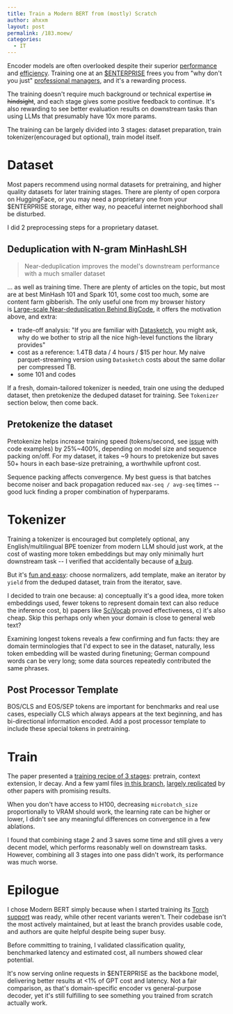 ```yaml
---
title: Train a Modern BERT from (mostly) Scratch
author: ahxxm
layout: post
permalink: /183.moew/
categories:
  - IT
---
```


Encoder models are often overlooked despite their superior [performance](https://arxiv.org/pdf/2507.11412) and [efficiency](https://huggingface.co/blog/modernbert). Training one at an [\$ENTERPRISE](https://churchofturing.github.io/the-enterprise-experience.html) frees you from "why don't you just" [professional managers](https://www.inc.com/jeff-haden/37-years-ago-steve-jobs-said-best-managers-never-want-to-be-a-manager-science-says-he-was-right.html), and it's a rewarding process.

<!--more-->

The training doesn't require much background or technical expertise ~~in hindsight~~, and each stage gives some positive feedback to continue. It's also rewarding to see better evaluation results on downstream tasks than using LLMs that presumably have 10x more params.

The training can be largely divided into 3 stages: dataset preparation, train tokenizer(encouraged but optional), train model itself.

# Dataset

Most papers recommend using normal datasets for pretraining, and higher quality datasets for later training stages. There are plenty of open corpora on HuggingFace, or you may need a proprietary one from your \$ENTERPRISE storage, either way, no peaceful internet neighborhood shall be disturbed.

I did 2 preprocessing steps for a proprietary dataset.

## Deduplication with N-gram MinHashLSH

> Near-deduplication improves the model's downstream performance with a much smaller dataset

... as well as training time. There are plenty of articles on the topic, but most are at best MinHash 101 and Spark 101, some cost too much, some are content farm gibberish. The only useful one from my browser history is [Large-scale Near-deduplication Behind BigCode](https://huggingface.co/blog/dedup), it offers the motivation above, and extra:
- trade-off analysis: "If you are familiar with [Datasketch](https://github.com/ekzhu/datasketch), you might ask, why do we bother to strip all the nice high-level functions the library provides"
- cost as a reference: 1.4TB data / 4 hours / \$15 per hour. My naive parquet-streaming version using `Datasketch` costs about the same dollar per compressed TB.
- some 101 and codes

If a fresh, domain-tailored tokenizer is needed, train one using the deduped dataset, then pretokenize the deduped dataset for training. See `Tokenizer` section below, then come back.

## Pretokenize the dataset

Pretokenize helps increase training speed (tokens/second, see [issue](https://github.com/AnswerDotAI/ModernBERT/issues/236) with code examples) by 25%~400%, depending on model size and sequence packing on/off. For my dataset, it takes ~9 hours to pretokenize but saves 50+ hours in each base-size pretraining, a worthwhile upfront cost.

Sequence packing affects convergence. My best guess is that batches become noiser and back propagation reduced `max-seq / avg-seq` times -- good luck finding a proper combination of hyperparams.

# Tokenizer

Training a tokenizer is encouraged but completely optional, any English/multilingual BPE toenizer from modern LLM should just work, at the cost of wasting more token embeddings but may only minimally hurt downstream task -- I verified that accidentally because of [a bug](https://github.com/huggingface/transformers/issues/3107).

But it's [fun and easy](https://www.kaggle.com/code/vimalpillai/training-bpe-tokenizer): choose normalizers, add template, make an iterator by `yield` from the deduped dataset, train from the iterator, save.

I decided to train one because: a) conceptually it's a good idea, more token embeddings used, fewer tokens to represent domain text can also reduce the inference cost, b) papers like [SciVocab](https://ar5iv.labs.arxiv.org/html/1903.10676) proved effectiveness, c) it's also cheap. Skip this perhaps only when your domain is close to general web text?

Examining longest tokens reveals a few confirming and fun facts: they are domain terminologies that I'd expect to see in the dataset, naturally, less token embedding will be wasted during finetuning; German compound words can be very long; some data sources repeatedly contributed the same phrases.

## Post Processor Template

BOS/CLS and EOS/SEP tokens are important for benchmarks and real use cases, especially CLS which always appears at the text beginning, and has bi-directional information encoded. Add a post processor template to include these special tokens in pretraining.

# Train

The paper presented a [training recipe of 3 stages](https://arxiv.org/pdf/2412.13663#subsubsection.2.2.2): pretrain, context extension, lr decay. And a few yaml files [in this branch](https://github.com/AnswerDotAI/ModernBERT/tree/pretraining_documentation/yamls/modernbert), [largely replicated](https://arxiv.org/pdf/2507.11412#subsection.3.3) by other papers with promising results.

When you don't have access to H100, decreasing `microbatch_size` proportionally to VRAM should work, the learning rate can be higher or lower, I didn't see any meaningful differences on convergence in a few ablations.

I found that combining stage 2 and 3 saves some time and still gives a very decent model, which performs reasonably well on downstream tasks. However, combining all 3 stages into one pass didn't work, its performance was much worse.

# Epilogue

I chose Modern BERT simply because when I started training its [Torch support](https://huggingface.co/docs/transformers/en/model_doc/modernbert) was ready, while other recent variants weren't. Their codebase isn't the most actively maintained, but at least the branch provides usable code, and authors are quite helpful despite being super busy.

Before committing to training, I validated classification quality, benchmarked latency and estimated cost, all numbers showed clear potential.

It's now serving online requests in \$ENTERPRISE as the backbone model, delivering better results at <1% of GPT cost and latency. Not a fair comparison, as that's domain-specific encoder vs general-purpose decoder, yet it's still fulfilling to see something you trained from scratch actually work.
